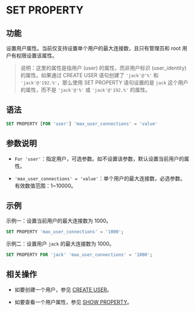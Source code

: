 # SET PROPERTY

## 功能

设置用户属性。当前仅支持设置单个用户的最大连接数，且只有管理员和 root 用户有权限设置该属性。

> 说明：这里的属性是指用户 (user) 的属性，而非用户标识 (user_identity) 的属性。如果通过 CREATE USER 语句创建了 `'jack'@'%'` 和 `'jack'@'192.%'`，那么使用 SET PROPERTY 语句设置的是 `jack` 这个用户的属性，而不是 `'jack'@'%'` 或 `'jack'@'192.%'` 的属性。

## 语法

```SQL
SET PROPERTY [FOR 'user'] 'max_user_connections' = 'value'
```

## 参数说明

- `For 'user'`：指定用户，可选参数。如不设置该参数，默认设置当前用户的属性。

- `'max_user_connections' = 'value'`：单个用户的最大连接数，必选参数。有效数值范围：1~10000。

## 示例

示例一：设置当前用户的最大连接数为 1000。

```SQL
SET PROPERTY 'max_user_connections' = '1000';
```

示例二：设置用户 `jack` 的最大连接数为 1000。

```SQL
SET PROPERTY FOR 'jack' 'max_user_connections' = '1000';
```

## 相关操作

- 如要创建一个用户，参见 [CREATE USER](./CREATE_USER.md)。

- 如要查看一个用户属性，参见 [SHOW PROPERTY](./SHOW_PROPERTY.md)。
